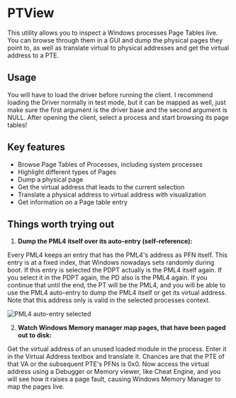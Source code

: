 # PTView
This utility allows you to inspect a Windows processes Page Tables live.
You can browse through them in a GUI and dump the physical pages they point to, as well as translate virtual to physical addresses and get the virtual address to a PTE.

## Usage
You will have to load the driver before running the client.
I recommend loading the Driver normally in test mode, but it can be mapped as well, just make sure the first argument is the driver base and the second argument is NULL.
After opening the client, select a process and start browsing its page tables!

## Key features

 - Browse Page Tables of Processes, including system processes
 - Highlight different types of Pages
 - Dump a physical page
 - Get the virtual address that leads to the current selection
 - Translate a physical address to virtual address with visualization
 - Get information on a Page table entry

## Things worth trying out

 1. **Dump the PML4 itself over its auto-entry (self-reference):**  

Every PML4 keeps an entry that has the PML4's address as PFN itself. This entry is at a fixed index, that Windows nowadays sets randomly during boot.
If this entry is selected the PDPT actually is the PML4 itself again. If you select it in the PDPT again, the PD also is the PML4 again. If you continue that until the end, the PT will be the PML4, and you will be able to use the PML4 auto-entry to dump the PML4 itself or get its virtual address.
Note that this address only is valid in the selected processes context.

![PML4 auto-entry selected](https://i.imgur.com/qUI7WDO.png) 

 2. **Watch Windows Memory manager map pages, that have been paged out to disk:**  

Get the virtual address of an unused loaded module in the process. Enter it in the Virtual Address textbox and translate it.
Chances are that the PTE of that VA or the subsequent PTE's PFNs is 0x0. 
Now access the virtual address using a Debugger or Memory viewer, like Cheat Engine, and you will see how it raises a page fault, causing Windows Memory Manager to map the pages live.
